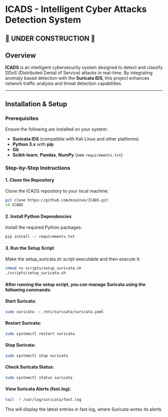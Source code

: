 # ICADS - Intelligent Cyber Attacks Detection System
## 🚧 UNDER CONSTRUCTION 🚧
## Overview

**ICADS** is an intelligent cybersecurity system designed to detect and classify DDoS (Distributed Denial of Service) attacks in real-time. By integrating anomaly based detection with the **Suricata IDS**, this project enhances network traffic analysis and threat detection capabilities.

---

## Installation & Setup

### Prerequisites

Ensure the following are installed on your system:

- **Suricata IDS** (compatible with Kali Linux and other platforms)
- **Python 3.x** with **pip**
- **Git**
- **Scikit-learn**, **Pandas**, **NumPy** (see `requirements.txt`)

### Step-by-Step Instructions

#### 1. Clone the Repository

Clone the ICADS repository to your local machine:

```bash
git clone https://github.com/mzainxo/ICADS.git
cd ICADS
```

#### 2. Install Python Dependencies
Install the required Python packages:

```bash
pip install -r requirements.txt
```
#### 3. Run the Setup Script
Make the setup_suricata.sh script executable and then execute it:

```bash
chmod +x scripts/setup_suricata.sh
./scripts/setup_suricata.sh
```
#### After running the setup script, you can manage Suricata using the following commands:

#### Start Suricata:

```bash
sudo suricata -c /etc/suricata/suricata.yaml
```
#### Restart Suricata:

```bash
sudo systemctl restart suricata
```
#### Stop Suricata:

```bash
sudo systemctl stop suricata
```
#### Check Suricata Status:
```bash
sudo systemctl status suricata
```

#### View Suricata Alerts (fast.log):
```bash
tail -f /var/log/suricata/fast.log
```
This will display the latest entries in fast.log, where Suricata writes its alerts.
